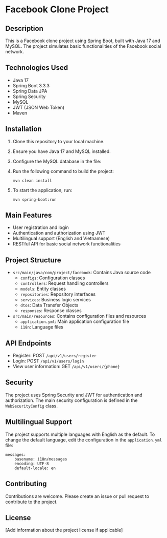 # Facebook Clone Project

## Description
This is a Facebook clone project using Spring Boot, built with Java 17 and MySQL. The project simulates basic functionalities of the Facebook social network.

## Technologies Used
- Java 17
- Spring Boot 3.3.3
- Spring Data JPA
- Spring Security
- MySQL
- JWT (JSON Web Token)
- Maven

## Installation
1. Clone this repository to your local machine.
2. Ensure you have Java 17 and MySQL installed.
3. Configure the MySQL database in the file:

4. Run the following command to build the project:
   ```
   mvn clean install
   ```

5. To start the application, run:
   ```
   mvn spring-boot:run
   ```

## Main Features
- User registration and login
- Authentication and authorization using JWT
- Multilingual support (English and Vietnamese)
- RESTful API for basic social network functionalities

## Project Structure
- `src/main/java/com/project/facebook`: Contains Java source code
  - `configs`: Configuration classes
  - `controllers`: Request handling controllers
  - `models`: Entity classes
  - `repositories`: Repository interfaces
  - `services`: Business logic services
  - `dtos`: Data Transfer Objects
  - `responses`: Response classes
- `src/main/resources`: Contains configuration files and resources
  - `application.yml`: Main application configuration file
  - `i18n`: Language files

## API Endpoints
- Register: POST `/api/v1/users/register`
- Login: POST `/api/v1/users/login`
- View user information: GET `/api/v1/users/{phone}`

## Security
The project uses Spring Security and JWT for authentication and authorization. The main security configuration is defined in the `WebSecurityConfig` class.

## Multilingual Support
The project supports multiple languages with English as the default. To change the default language, edit the configuration in the `application.yml` file:
```
messages:
    basename: i18n/messages
    encoding: UTF-8
    default-locale: en
```

## Contributing
Contributions are welcome. Please create an issue or pull request to contribute to the project.

## License
[Add information about the project license if applicable]